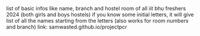 list of basic infos like name, branch and hostel room of all iit bhu freshers 2024 (both girls and boys hostels)
if you know some initial letters, it will give list of all the names starting from the letters (also works for room numbers and branch)
link: samwasted.github.io/projectpcr
